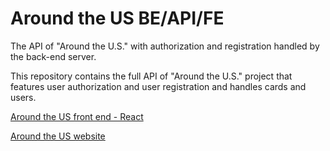 # Around the US BE/API/FE

The API of "Around the U.S." with authorization and registration handled by the back-end server.

This repository contains the full API of "Around the U.S." project that features user authorization and user registration and handles cards and users.

[Around the US front end - React](https://github.com/Omriruvio/react-around-auth 'Front end - React')

[Around the US website](https://omriruvio.students.nomoreparties.sbs 'Around the US website')
